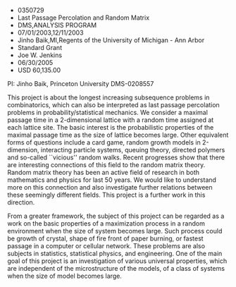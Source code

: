 
* 0350729
* Last Passage Percolation and Random Matrix
* DMS,ANALYSIS PROGRAM
* 07/01/2003,12/11/2003
* Jinho Baik,MI,Regents of the University of Michigan - Ann Arbor
* Standard Grant
* Joe W. Jenkins
* 06/30/2005
* USD 60,135.00

PI: Jinho Baik, Princeton University DMS-0208557

This project is about the longest increasing subsequence problems in
combinatorics, which can also be interpreted as last passage percolation
problems in probability/statistical mechanics. We consider a maximal passage
time in a 2-dimensional lattice with a random time assigned at each lattice
site. The basic interest is the probabilistic properties of the maximal passage
time as the size of lattice becomes large. Other equivalent forms of questions
include a card game, random growth models in 2-dimension, interacting particle
systems, queuing theory, directed polymers and so-called ``vicious'' random
walks. Recent progresses show that there are interesting connections of this
field to the random matrix theory. Random matrix theory has been an active field
of research in both mathematics and physics for last 50 years. We would like to
understand more on this connection and also investigate further relations
between these seemingly different fields. This project is a further work in this
direction.

From a greater framework, the subject of this project can be regarded as a work
on the basic properties of a maximization process in a random environment when
the size of system becomes large. Such process could be growth of crystal, shape
of fire front of paper burning, or fastest passage in a computer or cellular
network. These problems are also subjects in statistics, statistical physics,
and engineering. One of the main goal of this project is an investigation of
various universal properties, which are independent of the microstructure of the
models, of a class of systems when the size of model becomes large.


